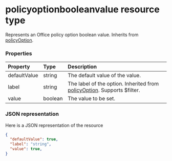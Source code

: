 # policyoptionbooleanvalue resource type

Represents an Office policy option boolean value. Inherits from [policyOption](policyoption.md).

### Properties
| Property	   | Type	|Description|
|:---------------|:--------|:----------|
|defaultValue|string|The default value of the value.|
|label|string|The label of the option. Inherited from [policyOption](policyoption.md). Supports $filter.|
|value|boolean|The value to be set.|

### JSON representation

Here is a JSON representation of the resource

<!-- {
  "blockType": "resource",
  "optionalProperties": [
    "defaultValue",
    "label",
    "value",
  ],
  "keyProperty": "id",
  "@odata.type": "microsoft.graph.policyoption"
}-->

```json
{
  "defaultValue": true,
  "label": "string",
  "value": true,
}

```

<!-- uuid: 8fcb5dbc-d5aa-4681-8e31-b001d5168d79
2015-10-25 14:57:30 UTC -->
<!-- {
  "type": "#page.annotation",
  "description": "policyoption resource",
  "keywords": "",
  "section": "documentation",
  "tocPath": ""
}-->

